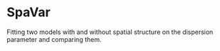 # SpaVar
Fitting two models with and without spatial structure on the dispersion parameter and comparing them.
